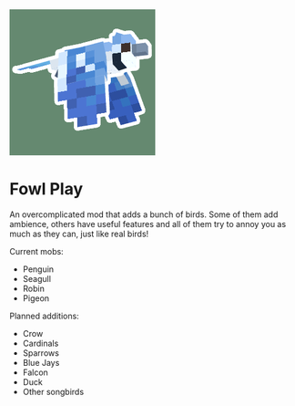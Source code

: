 <img src="https://raw.githubusercontent.com/aqariio/Fowl-Play/main/src/main/resources/assets/fowlplay/icon.png" alt="Fowl Play Icon">

# Fowl Play

An overcomplicated mod that adds a bunch of birds. Some of them add ambience, others have useful features and all of 
them try to annoy you as much as they can, just like real birds!

Current mobs:

- Penguin
- Seagull
- Robin
- Pigeon

Planned additions:

- Crow
- Cardinals
- Sparrows
- Blue Jays
- Falcon
- Duck
- Other songbirds